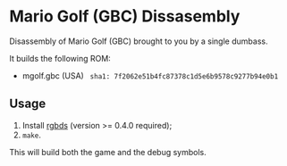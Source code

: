# Mario Golf (GBC) Dissasembly

Disassembly of Mario Golf (GBC) brought to you by a single dumbass.

It builds the following ROM:

- mgolf.gbc (USA) `
sha1: 7f2062e51b4fc87378c1d5e6b9578c9277b94e0b1`

## Usage

1. Install [rgbds](https://github.com/rednex/rgbds#1-installing-rgbds) (version >= 0.4.0 required);
2. `make`.

This will build both the game and the debug symbols.
